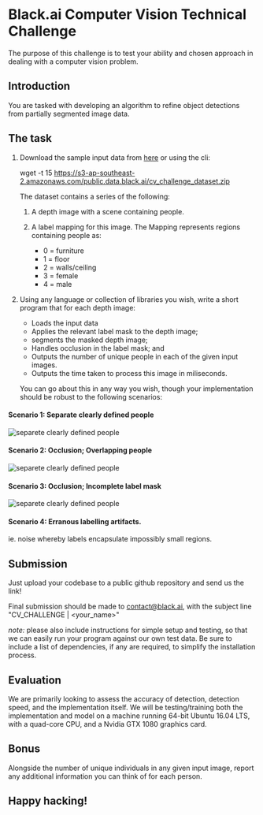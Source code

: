 # Black.ai Computer Vision Technical Challenge
The purpose of this challenge is to test your ability and chosen approach in dealing with a computer vision problem. 

## Introduction
You are tasked with developing an algorithm to refine object detections from partially segmented image data.   

## The task

1. Download the sample input data from [here](https://s3-ap-southeast-2.amazonaws.com/public.data.black.ai/cv_challenge_dataset.zip) or using the cli:

    wget -t 15 https://s3-ap-southeast-2.amazonaws.com/public.data.black.ai/cv_challenge_dataset.zip

    The dataset contains a series of the following:
    1. A depth image with a scene containing people. 
    2. A label mapping for this image. The Mapping represents regions containing people as:
        
        * 0 = furniture
        * 1 = floor
        * 2 = walls/ceiling
        * 3 = female
        * 4 = male
    
2. Using any language or collection of libraries you wish, write a short program that for each depth image:
    * Loads the input data 
    * Applies the relevant label mask to the depth image;
    * segments the masked depth image;
    * Handles occlusion in the label mask; and 
    * Outputs the number of unique people in each of the given input images.
    * Outputs the time taken to process this image in miliseconds. 

    You can go about this in any way you wish, though your implementation should be robust to the following scenarios:

#### Scenario 1: Separate clearly defined people
![separete clearly defined people](https://s3-ap-southeast-2.amazonaws.com/public.data.black.ai/separate_people_labelled.png)

#### Scenario 2: Occlusion; Overlapping people
![separete clearly defined people](https://s3-ap-southeast-2.amazonaws.com/public.data.black.ai/overlapping_people_labelled.png)

#### Scenario 3: Occlusion; Incomplete label mask
![separete clearly defined people](https://s3-ap-southeast-2.amazonaws.com/public.data.black.ai/occluded_junk_labelled.png)

#### Scenario 4: Erranous labelling artifacts.
ie. noise whereby labels encapsulate impossibly small regions. 

## Submission

Just upload your codebase to a public github repository and send us the link! 

Final submission should be made to contact@black.ai, with the subject line "CV_CHALLENGE | <your_name>"

*note:* please also include instructions for simple setup and testing, so that we can easily run your program against our own test data. Be sure to include a list of dependencies, if any are required, to simplify the installation process. 

## Evaluation
We are primarily looking to assess the accuracy of detection, detection speed, and the implementation itself. We will be testing/training both the implementation and model on a machine running 64-bit Ubuntu 16.04 LTS, with a quad-core CPU, and a Nvidia GTX 1080 graphics card.  

## Bonus
Alongside the number of unique individuals in any given input image, report any additional information you can think of for each person. 

## Happy hacking! 
